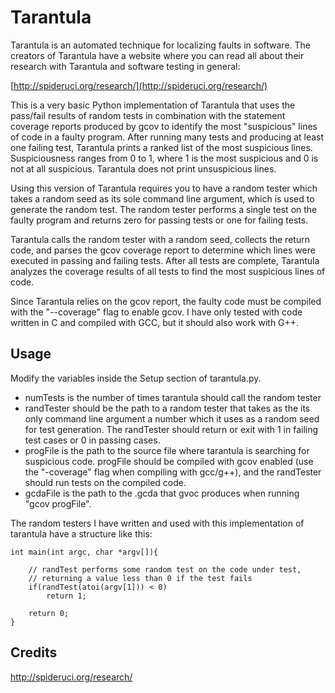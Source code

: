 # Tarantula
Tarantula is an automated technique for localizing faults in software.  The creators of Tarantula have a website where you can read all about their research with Tarantula and software testing in general:

[http://spideruci.org/research/](http://spideruci.org/research/)

This is a very basic Python implementation of Tarantula that uses the pass/fail results of random tests in combination with the statement coverage reports produced by gcov to identify the most "suspicious" lines of code in a faulty program.  After running many tests and producing at least one failing test, Tarantula prints a ranked list of the most suspicious lines.  Suspiciousness ranges from 0 to 1, where 1 is the most suspicious and 0 is not at all suspicious.  Tarantula does not print unsuspicious lines.

Using this version of Tarantula requires you to have a random tester which takes a random seed as its sole command line argument, which is used to generate the random test.  The random tester performs a single test on the faulty program and returns zero for passing tests or one for failing tests.

Tarantula calls the random tester with a random seed, collects the return code, and parses the gcov coverage report to determine which lines were executed in passing and failing tests. After all tests are complete, Tarantula analyzes the coverage results of all tests to find the most suspicious lines of code.

Since Tarantula relies on the gcov report, the faulty code must be compiled with the "--coverage" flag to enable gcov.  I have only tested with code written in C and compiled with GCC, but it should also work with G++.


## Usage
Modify the variables inside the Setup section of tarantula.py.

* numTests is the number of times tarantula should call the random tester
* randTester should be the path to a random tester that takes as the its only command line argument a number which it uses as a random seed for test generation.  The randTester should return or exit with 1 in failing test cases or 0 in passing cases.
* progFile is the path to the source file where tarantula is searching for suspicious code.  progFile should be compiled with gcov enabled (use the "-coverage" flag when compiling with gcc/g++), and the randTester should run tests on the compiled code.
* gcdaFile is the path to the .gcda that gvoc produces when running "gcov progFile".

The random testers I have written and used with this implementation of tarantula have a structure like this:

    int main(int argc, char *argv[]){

        // randTest performs some random test on the code under test,
        // returning a value less than 0 if the test fails
        if(randTest(atoi(argv[1])) < 0)
            return 1;

        return 0;
    }


## Credits
http://spideruci.org/research/
